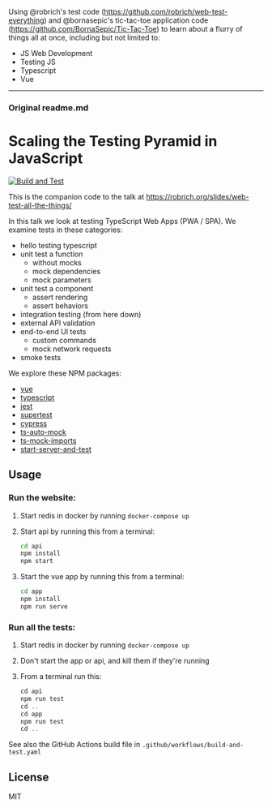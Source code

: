 Using @robrich's test code (https://github.com/robrich/web-test-everything) and @bornasepic's tic-tac-toe application code (https://github.com/BornaSepic/Tic-Tac-Toe) to learn about a flurry of things all at once, including but not limited to:
- JS Web Development
- Testing JS
- Typescript
- Vue


-------------------------------
### Original readme.md

Scaling the Testing Pyramid in JavaScript
=========================================

[![Build and Test](https://github.com/robrich/web-test-everything/actions/workflows/build-and-test.yaml/badge.svg)](https://github.com/robrich/web-test-everything/actions/workflows/build-and-test.yaml)

This is the companion code to the talk at https://robrich.org/slides/web-test-all-the-things/

In this talk we look at testing TypeScript Web Apps (PWA / SPA). We examine tests in these categories:

- hello testing typescript
- unit test a function
  - without mocks
  - mock dependencies
  - mock parameters
- unit test a component
  - assert rendering
  - assert behaviors
- integration testing (from here down)
- external API validation
- end-to-end UI tests
  - custom commands
  - mock network requests
- smoke tests

We explore these NPM packages:

- [vue](https://npmjs.org/vue)
- [typescript](https://npmjs.org/typescript)
- [jest](https://npmjs.org/jest)
- [supertest](https://npmjs.org/supertest)
- [cypress](https://npmjs.org/cypress)
- [ts-auto-mock](https://npmjs.org/ts-auto-mock)
- [ts-mock-imports](https://npmjs.org/ts-mock-imports)
- [start-server-and-test](https://npmjs.org/start-server-and-test)

Usage
-----

### Run the website:

1. Start redis in docker by running `docker-compose up`

2. Start api by running this from a terminal:

   ```sh
   cd api
   npm install
   npm start
   ```

3. Start the vue app by running this from a terminal:

   ```sh
   cd app
   npm install
   npm run serve
   ```

### Run all the tests:

1. Start redis in docker by running `docker-compose up`

2. Don't start the app or api, and kill them if they're running

3. From a terminal run this:

   ```js
   cd api
   npm run test
   cd ..
   cd app
   npm run test
   cd ..
   ```

See also the GitHub Actions build file in `.github/workflows/build-and-test.yaml`

License
-------

MIT
